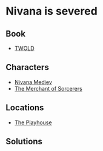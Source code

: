 # Nivana is severed

## Book

* [TWOLD](../books/twold.md)

## Characters

* [Nivana Mediev](../characters/nivana.md)
* [The Merchant of Sorcerers](../characters/merchant-of-sorcerers.md)

## Locations

* [The Playhouse](../locations/playhouse.md)

## Solutions

